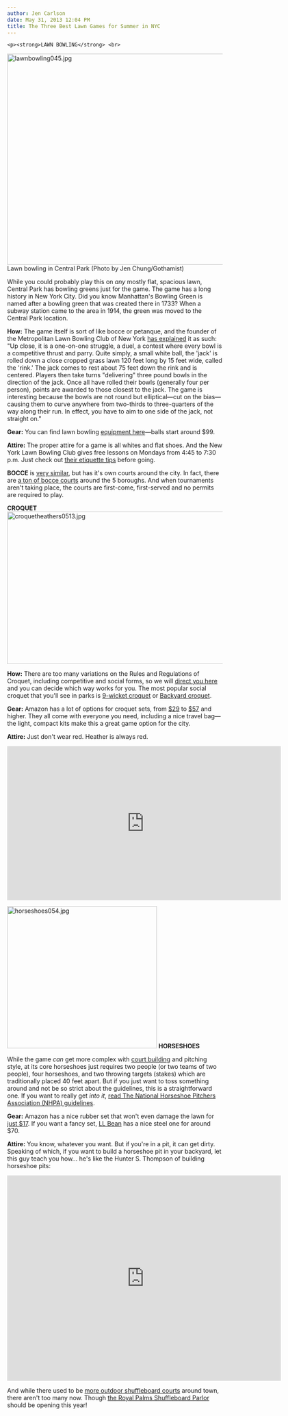 ```yaml
---
author: Jen Carlson
date: May 31, 2013 12:04 PM
title: The Three Best Lawn Games for Summer in NYC
---
```



	
	
	
	<p><strong>LAWN BOWLING</strong> <br>
<span class="mt-enclosure mt-enclosure-image" style="display: inline;"> <img alt="lawnbowling045.jpg" src="https://web.archive.org/web/20130717103303im_/http://gothamist.com/attachments/arts_jen/lawnbowling045.jpg" width="640" height="493" class="image-none"> </span><br>
<span class="photo_caption">Lawn bowling in Central Park (Photo by Jen Chung/Gothamist)</span></p>

<p>While you could probably play this on <em>any</em> mostly flat, spacious lawn, Central Park has bowling greens just for the game. The game has a long history in New York City. Did you know Manhattan&apos;s Bowling Green is named after a bowling green that was created there in 1733? When a subway station came to the area in 1914, the green was moved to the Central Park location. </p>

<p><strong>How:</strong> The game itself is sort of like bocce or petanque, and the founder of the Metropolitan Lawn Bowling Club of New York <a href="https://web.archive.org/web/20130717103303/http://www.fordham.edu/halsall/medny/halsall8.html">has explained</a> it as such: &quot;Up close, it is a one-on-one struggle, a duel, a contest where every bowl is a competitive thrust and parry. Quite simply, a small white ball, the &apos;jack&apos; is rolled down a close cropped grass lawn 120 feet long by 15 feet wide, called the &apos;rink.&apos; The jack comes to rest about 75 feet down the rink and is centered. Players then take turns &quot;delivering&quot; three pound bowls in the direction of the jack. Once all have rolled their bowls (generally four per person), points are awarded to those closest to the jack. The game is interesting because the bowls are not round but elliptical&#x2014;cut on the bias&#x2014;causing them to curve anywhere from two-thirds to three-quarters of the way along their run. In effect, you have to aim to one side of the jack, not straight on.&quot;</p>

<p><strong>Gear:</strong> You can find lawn bowling <a href="https://web.archive.org/web/20130717103303/http://www.lawnbowlsusa.com/products.html">equipment here</a>&#x2014;balls start around $99.</p>

<p><strong>Attire:</strong> The proper attire for a game is all whites and flat shoes. And the New York Lawn Bowling Club gives free lessons on Mondays from 4:45 to 7:30 p.m. Just check out <a href="https://web.archive.org/web/20130717103303/http://www.nybowls.com/#!lawn-bowling-101/vstc3=page-2">their etiquette tips</a> before going.</p>

<p><strong>BOCCE</strong> is <a href="https://web.archive.org/web/20130717103303/http://en.wikipedia.org/wiki/Bocce#Rules_and_play">very similar</a>, but has it&apos;s own courts around the city. In fact, there are <a href="https://web.archive.org/web/20130717103303/http://www.nycgovparks.org/facilities/bocce">a ton of bocce courts</a> around the 5 boroughs. And when tournaments aren&apos;t taking place, the courts are first-come, first-served and no permits are required to play.</p>

<p><strong>CROQUET</strong><br>
<span class="mt-enclosure mt-enclosure-image" style="display: inline;"> <img alt="croquetheathers0513.jpg" src="https://web.archive.org/web/20130717103303im_/http://gothamist.com/attachments/arts_jen/croquetheathers0513.jpg" width="640" height="356" class="image-none"> </span></p>

<p><strong>How:</strong> There are too many variations on the Rules and Regulations of Croquet, including competitive and social forms, so we will <a href="https://web.archive.org/web/20130717103303/http://www.croquet.com/croquet/croquetrulesarticle.cfm">direct you here</a> and you can decide which way works for you. The most popular social croquet that you&apos;ll see in parks is <a href="https://web.archive.org/web/20130717103303/http://www.croquetamerica.com/croquet/introduction/9wicket/">9-wicket croquet</a> or <a href="https://web.archive.org/web/20130717103303/http://www.croquetamerica.com/croquet/rules/backyard/">Backyard croquet</a>.</p>

<p><strong>Gear:</strong> Amazon has a lot of options for croquet sets, from <a href="https://web.archive.org/web/20130717103303/http://www.amazon.com/Halex-Classic-Player-Croquet-Carry/dp/B000HKGE5I/ref=sr_1_3?ie=UTF8&amp;qid=1370010084&amp;sr=8-3&amp;keywords=croquet">$29</a> to <a href="https://web.archive.org/web/20130717103303/http://www.amazon.com/Franklin-Sports-Classic-Croquet-Set/dp/B004C4CL3E/ref=sr_1_4?ie=UTF8&amp;qid=1370010084&amp;sr=8-4&amp;keywords=croquet">$57</a> and higher. They all come with everyone you need, including a nice travel bag&#x2014;the light, compact kits make this a great game option for the city.</p>

<p><strong>Attire:</strong> Just don&apos;t wear red. Heather is always red.</p>

<p><iframe width="640" height="360" src="https://web.archive.org/web/20130717103303if_/http://www.youtube.com/embed/pal_3dkJUv0" frameborder="0" allowfullscreen></iframe></p>

<p><span class="mt-enclosure mt-enclosure-image" style="display: inline;"> <img alt="horseshoes054.jpg" src="https://web.archive.org/web/20130717103303im_/http://gothamist.com/attachments/arts_jen/horseshoes054.jpg" width="350" height="332" class="image-right"> </span><strong>HORSESHOES</strong></p>

<p>While the game <em>can</em> get more complex with <a href="https://web.archive.org/web/20130717103303/http://www.horseshoepitching.com/gameinfo/bldcourt.html">court building</a> and pitching style, at its core horseshoes just requires two people (or two teams of two people), four horseshoes, and two throwing targets (stakes) which are traditionally placed 40 feet apart. But if you just want to toss something around and not be so strict about the guidelines, this is a straightforward one. If you want to really get <em>into it</em>, <a href="https://web.archive.org/web/20130717103303/http://www.horseshoepitching.com/notices/RGSBook.pdf">read The National Horseshoe Pitchers Association (NHPA) guidelines</a>.</p>

<p><strong>Gear:</strong> Amazon has a nice rubber set that won&apos;t even damage the lawn for <a href="https://web.archive.org/web/20130717103303/http://www.amazon.com/Champion-Sports-Rubber-Horseshoe-Set/dp/B000LHWPJQ/ref=sr_1_1?ie=UTF8&amp;qid=1370010529&amp;sr=8-1&amp;keywords=horseshoes">just $17</a>. If you want a fancy set, <a href="https://web.archive.org/web/20130717103303/http://www.llbean.com/llb/shop/59859?productId=997491&amp;subrnd=0&amp;qs=3016887_pmd_google_pla">LL Bean</a> has a nice steel one for around $70.</p>

<p><strong>Attire:</strong> You know, whatever you want. But if you&apos;re in a pit, it can get dirty. Speaking of which, if you want to build a horseshoe pit in your backyard, let this guy teach you how... he&apos;s like the Hunter S. Thompson of building horseshoe pits:</p>

<p><iframe width="640" height="480" src="https://web.archive.org/web/20130717103303if_/http://www.youtube.com/embed/0l_OmJVZxq8" frameborder="0" allowfullscreen></iframe></p>

<p>And while there used to be <a href="https://web.archive.org/web/20130717103303/http://gothamist.com/2012/04/24/why_arent_there_any_real_shuffleboa.php">more outdoor shuffleboard courts</a> around town, there aren&apos;t too many now. Though <a href="https://web.archive.org/web/20130717103303/http://gothamist.com/2012/05/03/brooklyns_shuffleboard_club_will_be.php">the Royal Palms Shuffleboard Parlor</a> should be opening this year!</p>
	
	
	
	
	
